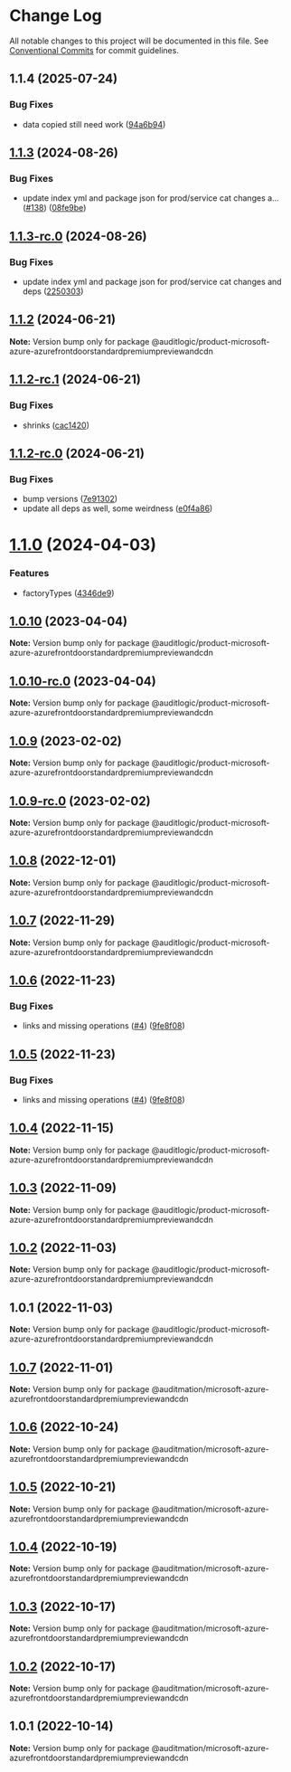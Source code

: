 # Change Log

All notable changes to this project will be documented in this file.
See [Conventional Commits](https://conventionalcommits.org) for commit guidelines.

## 1.1.4 (2025-07-24)


### Bug Fixes

* data copied still need work ([94a6b94](https://github.com/zerobias-org/product/commit/94a6b942fb0516367548599d739529536132755a))





## [1.1.3](https://github.com/auditlogic/product/compare/@auditlogic/product-microsoft-azure-azurefrontdoorstandardpremiumpreviewandcdn@1.1.2...@auditlogic/product-microsoft-azure-azurefrontdoorstandardpremiumpreviewandcdn@1.1.3) (2024-08-26)


### Bug Fixes

* update index yml and package json for prod/service cat changes a… ([#138](https://github.com/auditlogic/product/issues/138)) ([08fe9be](https://github.com/auditlogic/product/commit/08fe9beb1c8457462a19bc69caa02e6212d97e1a))





## [1.1.3-rc.0](https://github.com/auditlogic/product/compare/@auditlogic/product-microsoft-azure-azurefrontdoorstandardpremiumpreviewandcdn@1.1.2...@auditlogic/product-microsoft-azure-azurefrontdoorstandardpremiumpreviewandcdn@1.1.3-rc.0) (2024-08-26)


### Bug Fixes

* update index yml and package json for prod/service cat changes and deps ([2250303](https://github.com/auditlogic/product/commit/225030363a363608240135b7ebed386b28f01e4b))





## [1.1.2](https://github.com/auditlogic/product/compare/@auditlogic/product-microsoft-azure-azurefrontdoorstandardpremiumpreviewandcdn@1.1.2-rc.1...@auditlogic/product-microsoft-azure-azurefrontdoorstandardpremiumpreviewandcdn@1.1.2) (2024-06-21)

**Note:** Version bump only for package @auditlogic/product-microsoft-azure-azurefrontdoorstandardpremiumpreviewandcdn





## [1.1.2-rc.1](https://github.com/auditlogic/product/compare/@auditlogic/product-microsoft-azure-azurefrontdoorstandardpremiumpreviewandcdn@1.1.2-rc.0...@auditlogic/product-microsoft-azure-azurefrontdoorstandardpremiumpreviewandcdn@1.1.2-rc.1) (2024-06-21)


### Bug Fixes

* shrinks ([cac1420](https://github.com/auditlogic/product/commit/cac14200fefcd8183ab69fe89a47bd3f70f563e9))





## [1.1.2-rc.0](https://github.com/auditlogic/product/compare/@auditlogic/product-microsoft-azure-azurefrontdoorstandardpremiumpreviewandcdn@1.1.0...@auditlogic/product-microsoft-azure-azurefrontdoorstandardpremiumpreviewandcdn@1.1.2-rc.0) (2024-06-21)


### Bug Fixes

* bump versions ([7e91302](https://github.com/auditlogic/product/commit/7e913023b8b312150ed7762c32fbbe616be71de5))
* update all deps as well, some weirdness ([e0f4a86](https://github.com/auditlogic/product/commit/e0f4a864714e2d3de6bbf3da014d5312fe53be2f))





# [1.1.0](https://github.com/auditlogic/product/compare/@auditlogic/product-microsoft-azure-azurefrontdoorstandardpremiumpreviewandcdn@1.0.10...@auditlogic/product-microsoft-azure-azurefrontdoorstandardpremiumpreviewandcdn@1.1.0) (2024-04-03)


### Features

* factoryTypes ([4346de9](https://github.com/auditlogic/product/commit/4346de92693aee892fccf725338ffc7b80ab182b))





## [1.0.10](https://github.com/auditlogic/product/compare/@auditlogic/product-microsoft-azure-azurefrontdoorstandardpremiumpreviewandcdn@1.0.9...@auditlogic/product-microsoft-azure-azurefrontdoorstandardpremiumpreviewandcdn@1.0.10) (2023-04-04)

**Note:** Version bump only for package @auditlogic/product-microsoft-azure-azurefrontdoorstandardpremiumpreviewandcdn





## [1.0.10-rc.0](https://github.com/auditlogic/product/compare/@auditlogic/product-microsoft-azure-azurefrontdoorstandardpremiumpreviewandcdn@1.0.9...@auditlogic/product-microsoft-azure-azurefrontdoorstandardpremiumpreviewandcdn@1.0.10-rc.0) (2023-04-04)

**Note:** Version bump only for package @auditlogic/product-microsoft-azure-azurefrontdoorstandardpremiumpreviewandcdn





## [1.0.9](https://github.com/auditlogic/product/compare/@auditlogic/product-microsoft-azure-azurefrontdoorstandardpremiumpreviewandcdn@1.0.8...@auditlogic/product-microsoft-azure-azurefrontdoorstandardpremiumpreviewandcdn@1.0.9) (2023-02-02)

**Note:** Version bump only for package @auditlogic/product-microsoft-azure-azurefrontdoorstandardpremiumpreviewandcdn





## [1.0.9-rc.0](https://github.com/auditlogic/product/compare/@auditlogic/product-microsoft-azure-azurefrontdoorstandardpremiumpreviewandcdn@1.0.8...@auditlogic/product-microsoft-azure-azurefrontdoorstandardpremiumpreviewandcdn@1.0.9-rc.0) (2023-02-02)

**Note:** Version bump only for package @auditlogic/product-microsoft-azure-azurefrontdoorstandardpremiumpreviewandcdn





## [1.0.8](https://github.com/auditlogic/product/compare/@auditlogic/product-microsoft-azure-azurefrontdoorstandardpremiumpreviewandcdn@1.0.7...@auditlogic/product-microsoft-azure-azurefrontdoorstandardpremiumpreviewandcdn@1.0.8) (2022-12-01)

**Note:** Version bump only for package @auditlogic/product-microsoft-azure-azurefrontdoorstandardpremiumpreviewandcdn





## [1.0.7](https://github.com/auditlogic/product/compare/@auditlogic/product-microsoft-azure-azurefrontdoorstandardpremiumpreviewandcdn@1.0.6...@auditlogic/product-microsoft-azure-azurefrontdoorstandardpremiumpreviewandcdn@1.0.7) (2022-11-29)

**Note:** Version bump only for package @auditlogic/product-microsoft-azure-azurefrontdoorstandardpremiumpreviewandcdn





## [1.0.6](https://github.com/auditlogic/product/compare/@auditlogic/product-microsoft-azure-azurefrontdoorstandardpremiumpreviewandcdn@1.0.4...@auditlogic/product-microsoft-azure-azurefrontdoorstandardpremiumpreviewandcdn@1.0.6) (2022-11-23)


### Bug Fixes

* links and missing operations ([#4](https://github.com/auditlogic/product/issues/4)) ([9fe8f08](https://github.com/auditlogic/product/commit/9fe8f08fe7c57fdb79f991ac35bd6ac2e7dcad38))





## [1.0.5](https://github.com/auditlogic/product/compare/@auditlogic/product-microsoft-azure-azurefrontdoorstandardpremiumpreviewandcdn@1.0.4...@auditlogic/product-microsoft-azure-azurefrontdoorstandardpremiumpreviewandcdn@1.0.5) (2022-11-23)


### Bug Fixes

* links and missing operations ([#4](https://github.com/auditlogic/product/issues/4)) ([9fe8f08](https://github.com/auditlogic/product/commit/9fe8f08fe7c57fdb79f991ac35bd6ac2e7dcad38))





## [1.0.4](https://github.com/auditlogic/product/compare/@auditlogic/product-microsoft-azure-azurefrontdoorstandardpremiumpreviewandcdn@1.0.3...@auditlogic/product-microsoft-azure-azurefrontdoorstandardpremiumpreviewandcdn@1.0.4) (2022-11-15)

**Note:** Version bump only for package @auditlogic/product-microsoft-azure-azurefrontdoorstandardpremiumpreviewandcdn





## [1.0.3](https://github.com/auditlogic/product/compare/@auditlogic/product-microsoft-azure-azurefrontdoorstandardpremiumpreviewandcdn@1.0.2...@auditlogic/product-microsoft-azure-azurefrontdoorstandardpremiumpreviewandcdn@1.0.3) (2022-11-09)

**Note:** Version bump only for package @auditlogic/product-microsoft-azure-azurefrontdoorstandardpremiumpreviewandcdn





## [1.0.2](https://github.com/auditlogic/product/compare/@auditlogic/product-microsoft-azure-azurefrontdoorstandardpremiumpreviewandcdn@1.0.1...@auditlogic/product-microsoft-azure-azurefrontdoorstandardpremiumpreviewandcdn@1.0.2) (2022-11-03)

**Note:** Version bump only for package @auditlogic/product-microsoft-azure-azurefrontdoorstandardpremiumpreviewandcdn





## 1.0.1 (2022-11-03)

**Note:** Version bump only for package @auditlogic/product-microsoft-azure-azurefrontdoorstandardpremiumpreviewandcdn





## [1.0.7](https://github.com/auditmation/store-content/compare/@auditmation/microsoft-azure-azurefrontdoorstandardpremiumpreviewandcdn@1.0.6...@auditmation/microsoft-azure-azurefrontdoorstandardpremiumpreviewandcdn@1.0.7) (2022-11-01)

**Note:** Version bump only for package @auditmation/microsoft-azure-azurefrontdoorstandardpremiumpreviewandcdn





## [1.0.6](https://github.com/auditmation/store-content/compare/@auditmation/microsoft-azure-azurefrontdoorstandardpremiumpreviewandcdn@1.0.5...@auditmation/microsoft-azure-azurefrontdoorstandardpremiumpreviewandcdn@1.0.6) (2022-10-24)

**Note:** Version bump only for package @auditmation/microsoft-azure-azurefrontdoorstandardpremiumpreviewandcdn





## [1.0.5](https://github.com/auditmation/store-content/compare/@auditmation/microsoft-azure-azurefrontdoorstandardpremiumpreviewandcdn@1.0.4...@auditmation/microsoft-azure-azurefrontdoorstandardpremiumpreviewandcdn@1.0.5) (2022-10-21)

**Note:** Version bump only for package @auditmation/microsoft-azure-azurefrontdoorstandardpremiumpreviewandcdn





## [1.0.4](https://github.com/auditmation/store-content/compare/@auditmation/microsoft-azure-azurefrontdoorstandardpremiumpreviewandcdn@1.0.3...@auditmation/microsoft-azure-azurefrontdoorstandardpremiumpreviewandcdn@1.0.4) (2022-10-19)

**Note:** Version bump only for package @auditmation/microsoft-azure-azurefrontdoorstandardpremiumpreviewandcdn





## [1.0.3](https://github.com/auditmation/store-content/compare/@auditmation/microsoft-azure-azurefrontdoorstandardpremiumpreviewandcdn@1.0.2...@auditmation/microsoft-azure-azurefrontdoorstandardpremiumpreviewandcdn@1.0.3) (2022-10-17)

**Note:** Version bump only for package @auditmation/microsoft-azure-azurefrontdoorstandardpremiumpreviewandcdn





## [1.0.2](https://github.com/auditmation/store-content/compare/@auditmation/microsoft-azure-azurefrontdoorstandardpremiumpreviewandcdn@1.0.1...@auditmation/microsoft-azure-azurefrontdoorstandardpremiumpreviewandcdn@1.0.2) (2022-10-17)

**Note:** Version bump only for package @auditmation/microsoft-azure-azurefrontdoorstandardpremiumpreviewandcdn





## 1.0.1 (2022-10-14)

**Note:** Version bump only for package @auditmation/microsoft-azure-azurefrontdoorstandardpremiumpreviewandcdn
